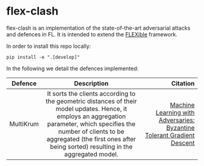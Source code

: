 # flex-clash

flex-clash is an implementation of the state-of-the-art adversarial attacks and defences in FL. It is intended to extend the [FLEXible](https://github.com/FLEXible-FL/FLEXible) framework.

In order to install this repo locally:

``
    pip install -e ".[develop]"
``

In the following we detail the defences implemented:

|  Defence |  Description  | Citation |
|----------|:-----------------------------------:|------:|
| MultiKrum | It sorts the clients according to the geometric distances of their model updates. Hence, it employs an aggregation parameter, which specifies the number of clients to be aggregated (the first ones after being sorted) resulting in the aggregated model.  | [Machine Learning with Adversaries: Byzantine Tolerant Gradient Descent](https://proceedings.neurips.cc/paper/2017/file/f4b9ec30ad9f68f89b29639786cb62ef-Paper.pdf) |

